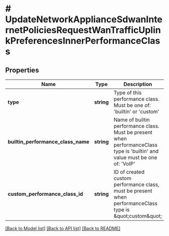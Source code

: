 # # UpdateNetworkApplianceSdwanInternetPoliciesRequestWanTrafficUplinkPreferencesInnerPerformanceClass

## Properties

Name | Type | Description | Notes
------------ | ------------- | ------------- | -------------
**type** | **string** | Type of this performance class. Must be one of: &#39;builtin&#39; or &#39;custom&#39; | [optional]
**builtin_performance_class_name** | **string** | Name of builtin performance class. Must be present when performanceClass type is &#39;builtin&#39; and value must be one of: &#39;VoIP&#39; | [optional]
**custom_performance_class_id** | **string** | ID of created custom performance class, must be present when performanceClass type is \&quot;custom\&quot; | [optional]

[[Back to Model list]](../../README.md#models) [[Back to API list]](../../README.md#endpoints) [[Back to README]](../../README.md)
